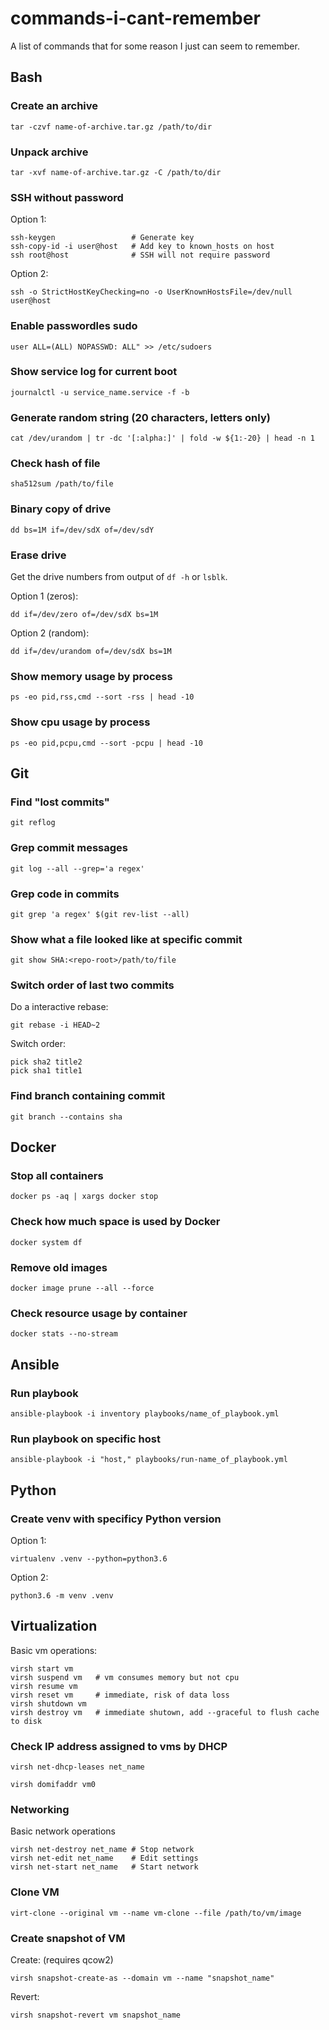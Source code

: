 # commands-i-cant-remember
A list of commands that for some reason I just can seem to remember.

## Bash
### Create an archive
```
tar -czvf name-of-archive.tar.gz /path/to/dir
```

### Unpack archive
```
tar -xvf name-of-archive.tar.gz -C /path/to/dir
```  

### SSH without password
Option 1:
```
ssh-keygen                 # Generate key
ssh-copy-id -i user@host   # Add key to known_hosts on host
ssh root@host              # SSH will not require password
```

Option 2:
```
ssh -o StrictHostKeyChecking=no -o UserKnownHostsFile=/dev/null user@host
```

### Enable passwordles sudo
```
user ALL=(ALL) NOPASSWD: ALL" >> /etc/sudoers
```

### Show service log for current boot
```
journalctl -u service_name.service -f -b
```

### Generate random string (20 characters, letters only)
```
cat /dev/urandom | tr -dc '[:alpha:]' | fold -w ${1:-20} | head -n 1
```

### Check hash of file
```
sha512sum /path/to/file
```

### Binary copy of drive
```
dd bs=1M if=/dev/sdX of=/dev/sdY
```

### Erase drive
Get the drive numbers from output of `df -h` or `lsblk`.

Option 1 (zeros):
```
dd if=/dev/zero of=/dev/sdX bs=1M
```

Option 2 (random):
```
dd if=/dev/urandom of=/dev/sdX bs=1M
```

### Show memory usage by process
```
ps -eo pid,rss,cmd --sort -rss | head -10
```

### Show cpu usage by process
```
ps -eo pid,pcpu,cmd --sort -pcpu | head -10
```

## Git
### Find "lost commits"
```
git reflog
```

### Grep commit messages
```
git log --all --grep='a regex'
```

### Grep code in commits
```
git grep 'a regex' $(git rev-list --all)
```

### Show what a file looked like at specific commit
```
git show SHA:<repo-root>/path/to/file
```

### Switch order of last two commits
Do a interactive rebase:
```
git rebase -i HEAD~2
```
Switch order:
```
pick sha2 title2
pick sha1 title1
```

### Find branch containing commit
```
git branch --contains sha 
```

## Docker
### Stop all containers
```
docker ps -aq | xargs docker stop
```

### Check how much space is used by Docker
```
docker system df
```

### Remove old images
```
docker image prune --all --force
```

### Check resource usage by container
```
docker stats --no-stream
```

## Ansible
### Run playbook
```
ansible-playbook -i inventory playbooks/name_of_playbook.yml
```

### Run playbook on specific host
```
ansible-playbook -i "host," playbooks/run-name_of_playbook.yml
```

## Python
### Create venv with specificy Python version
Option 1:
```
virtualenv .venv --python=python3.6
```

Option 2:
```
python3.6 -m venv .venv
```

## Virtualization
Basic vm operations:
```
virsh start vm
virsh suspend vm   # vm consumes memory but not cpu
virsh resume vm
virsh reset vm     # immediate, risk of data loss
virsh shutdown vm
virsh destroy vm   # immediate shutown, add --graceful to flush cache to disk
```

### Check IP address assigned to vms by DHCP
```
virsh net-dhcp-leases net_name 
```

```
virsh domifaddr vm0
```

### Networking
Basic network operations
```
virsh net-destroy net_name # Stop network
virsh net-edit net_name    # Edit settings
virsh net-start net_name   # Start network
```

### Clone VM
```
virt-clone --original vm --name vm-clone --file /path/to/vm/image
```

### Create snapshot of VM
Create: (requires qcow2)
```
virsh snapshot-create-as --domain vm --name "snapshot_name"
```

Revert:
```
virsh snapshot-revert vm snapshot_name
```
